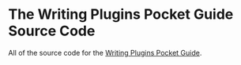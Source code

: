 # The Writing Plugins Pocket Guide Source Code
All of the source code for the [Writing Plugins Pocket Guide](https://gomakethings.com/guides/).